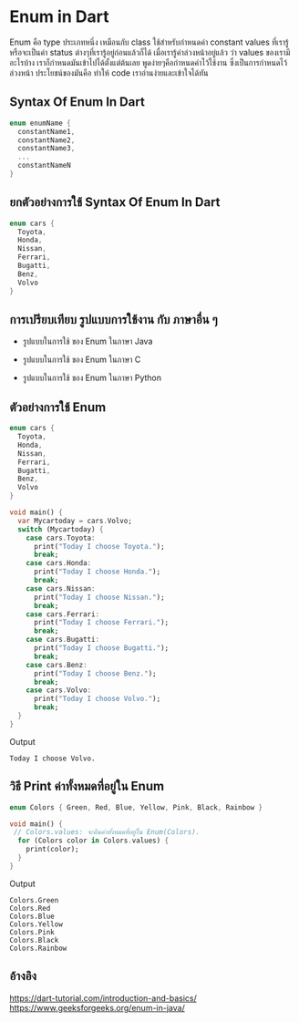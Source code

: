 # Enum in Dart

Enum  คือ type ประเภทหนึ่ง เหมือนกับ class ใช้สำหรับกำหนดค่า constant values ที่เรารู้หรือจะเป็นค่า status ต่างๆที่เรารู้อยู่ก่อนแล้วก็ได้  เมื่อเรารู้ค่าล่วงหน้าอยู่แล้ว ว่า values ของเรามีอะไรบ้าง เราก็กำหนดมันเข้าไปได้ตั้งแต่ต้นเลย  พูดง่ายๆคือกำหนดค่าไว้ใช้งาน ซึ่งเป็นการกำหนดไว้ล่วงหน้า ประโยชน์ของมันคือ ทำให้ code เราอ่านง่ายและเข้าใจได้ทัน


## Syntax Of Enum In Dart
```dart
enum enumName {
  constantName1,
  constantName2,
  constantName3,
  ...
  constantNameN
}
```
## ยกตัวอย่างการใช้ Syntax Of Enum In Dart
```dart
enum cars {  
  Toyota,
  Honda,
  Nissan,
  Ferrari,
  Bugatti,
  Benz,
  Volvo
}
```
## การเปรียบเทียบ รูปแบบการใช้งาน กับ ภาษาอื่น ๆ
 * รูปแบบในการใช้ ของ Enum ในภาษา Java 

 * รูปแบบในการใช้ ของ Enum ในภาษา C

 * รูปแบบในการใช้ ของ Enum ในภาษา Python


## ตัวอย่างการใช้ Enum
```dart
enum cars {
  Toyota,
  Honda,
  Nissan,
  Ferrari,
  Bugatti,
  Benz,
  Volvo
}

void main() {
  var Mycartoday = cars.Volvo;
  switch (Mycartoday) {
    case cars.Toyota:
      print("Today I choose Toyota.");
      break;
    case cars.Honda:
      print("Today I choose Honda.");
      break;
    case cars.Nissan:
      print("Today I choose Nissan.");
      break;
    case cars.Ferrari:
      print("Today I choose Ferrari.");
      break;
    case cars.Bugatti:
      print("Today I choose Bugatti.");
      break;
    case cars.Benz:
      print("Today I choose Benz.");
      break;
    case cars.Volvo:
      print("Today I choose Volvo.");
      break;
  }
}
```

Output  
```
Today I choose Volvo.
```

## วิธี Print ค่าทั้งหมดที่อยู่ใน Enum


```dart
enum Colors { Green, Red, Blue, Yellow, Pink, Black, Rainbow }

void main() {
 // Colors.values: จะคืนค่าทั้งหมดที่อยู่ใน Enum(Colors).
  for (Colors color in Colors.values) {
    print(color);
  }
}

```
Output  
```
Colors.Green
Colors.Red
Colors.Blue
Colors.Yellow
Colors.Pink
Colors.Black
Colors.Rainbow
```

## อ้างอิง
https://dart-tutorial.com/introduction-and-basics/   
https://www.geeksforgeeks.org/enum-in-java/
